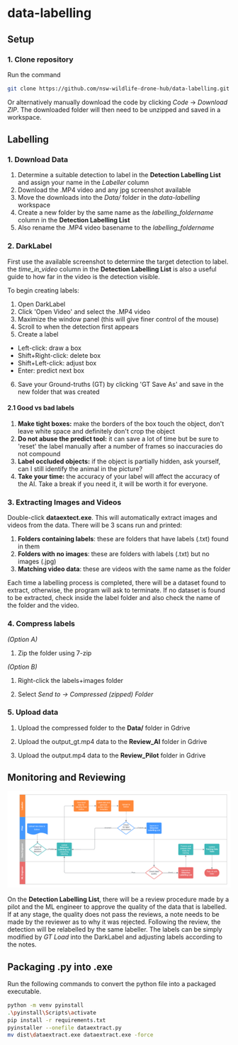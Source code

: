 # data-labelling
## Setup
### 1. Clone repository
Run the command
```bash
git clone https://github.com/nsw-wildlife-drone-hub/data-labelling.git
```
Or alternatively manually download the code by clicking *Code* -> *Download ZIP*. The downloaded folder will then need to be unzipped and saved in a workspace.

## Labelling

### 1. Download Data
1. Determine a suitable detection to label in the **Detection Labelling List** and assign your name in the *Labeller* column
2. Download the .MP4 video and any jpg screenshot available
3. Move the downloads into the *Data/* folder in the *data-labelling* workspace
4. Create a new folder by the same name as the *labelling_foldername* column in the **Detection Labelling List**
5. Also rename the .MP4 video basename to the *labelling_foldername*

### 2. DarkLabel
First use the available screenshot to determine the target detection to label. the *time_in_video* column in the **Detection Labelling List** is also a useful guide to how far in the video is the detection visible.

To begin creating labels:
1. Open DarkLabel
2. Click 'Open Video' and select the .MP4 video
3. Maximize the window panel (this will give finer control of the mouse)
4. Scroll to when the detection first appears
5. Create a label
  - Left-click: draw a box
  - Shift+Right-click: delete box
  - Shift+Left-click: adjust box
  - Enter: predict next box
6. Save your Ground-truths (GT) by clicking 'GT Save As' and save in the new folder that was created


#### 2.1 Good vs bad labels

1. **Make tight boxes:** make the borders of the box touch the object, don't leave white space and definitely don't crop the object
2. **Do not abuse the predict tool:** it can save a lot of time but be sure to 'reset' the label manually after a number of frames so inaccuracies do not compound
3. **Label occluded objects:** if the object is partially hidden, ask yourself, can I still identify the animal in the picture?
4. **Take your time:** the accuracy of your label will affect the accuracy of the AI. Take a break if you need it, it will be worth it for everyone.

### 3. Extracting Images and Videos

Double-click **dataextect.exe**. This will automatically extract images and videos from the data. There will be 3 scans run and printed:
1. **Folders containing labels**: these are folders that have labels (.txt) found in them
2. **Folders with no images**: these are folders with labels (.txt) but no images (.jpg)
3. **Matching video data**: these are videos with the same name as the folder

Each time a labelling process is completed, there will be a dataset found to extract, otherwise, the program will ask to terminate. If no dataset is found to be extracted, check inside the label folder and also check the name of the folder and the video.

### 4. Compress labels
*(Option A)*
1. Zip the folder using 7-zip

*(Option B)*
1. Right-click the labels+images folder

2. Select *Send to -> Compressed (zipped) Folder*

### 5. Upload data

1. Upload the compressed folder to the **Data/** folder in Gdrive

2. Upload the output_gt.mp4 data to the **Review_AI** folder in Gdrive

3. Upload the output.mp4 data to the **Review_Pilot** folder in Gdrive


## Monitoring and Reviewing
![Labelling Pipeline](Images/Data_labelling_pipeline_v0.2.png "Title")

On the **Detection Labelling List**, there will be a review procedure made by a pilot and the ML engineer to approve the quality of the data that is labelled. If at any stage, the quality does not pass the reviews, a note needs to be made by the reviewer as to why it was rejected. Following the review, the detection will be relabelled by the same labeller. The labels can be simply modified by *GT Load* into the DarkLabel and adjusting labels according to the notes.

## Packaging .py into .exe

Run the following commands to convert the python file into a packaged executable.

```bash
python -m venv pyinstall
.\pyinstall\Scripts\activate
pip install -r requirements.txt
pyinstaller --onefile dataextract.py
mv dist\dataextract.exe dataextract.exe -force
```
